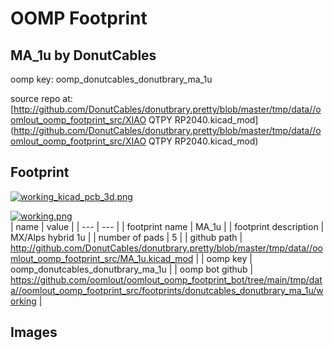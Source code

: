 # OOMP Footprint  
## MA_1u  by DonutCables  
  
oomp key: oomp_donutcables_donutbrary_ma_1u  
  
source repo at: [http://github.com/DonutCables/donutbrary.pretty/blob/master/tmp/data//oomlout_oomp_footprint_src/XIAO QTPY RP2040.kicad_mod](http://github.com/DonutCables/donutbrary.pretty/blob/master/tmp/data//oomlout_oomp_footprint_src/XIAO QTPY RP2040.kicad_mod)  
## Footprint  
  
[![working_kicad_pcb_3d.png](working_kicad_pcb_3d_600.png)](working_kicad_pcb_3d.png)  
  
[![working.png](working_600.png)](working.png)  
| name | value | 
| --- | --- | 
| footprint name | MA_1u | 
| footprint description | MX/Alps hybrid 1u | 
| number of pads | 5 | 
| github path | http://github.com/DonutCables/donutbrary.pretty/blob/master/tmp/data//oomlout_oomp_footprint_src/MA_1u.kicad_mod | 
| oomp key | oomp_donutcables_donutbrary_ma_1u | 
| oomp bot github | https://github.com/oomlout/oomlout_oomp_footprint_bot/tree/main/tmp/data//oomlout_oomp_footprint_src/footprints/donutcables_donutbrary_ma_1u/working | 
## Images  
